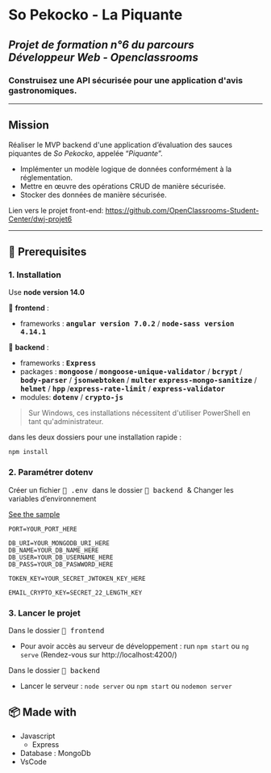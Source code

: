 # So Pekocko - La Piquante

## *Projet de formation n°6 du parcours Développeur Web - Openclassrooms*
### Construisez une API sécurisée pour une application d'avis gastronomiques.

-----------------

## Mission

Réaliser le MVP backend d'une application d’évaluation des sauces piquantes de *So Pekocko*, appelée “*Piquante*”.

* Implémenter un modèle logique de données conformément à la réglementation.
* Mettre en œuvre des opérations CRUD de manière sécurisée.
* Stocker des données de manière sécurisée.

Lien vers le projet front-end: https://github.com/OpenClassrooms-Student-Center/dwj-projet6

***

## :wrench: Prerequisites

### 1. Installation

Use **node version 14.0** 

:file_folder: **frontend** :

* frameworks : <kbd>**angular version 7.0.2**</kbd> / <kbd>**node-sass version 4.14.1**</kbd>


:file_folder: **backend** :

* frameworks :  <kbd>**Express**</kbd>
* packages : <kbd>**mongoose**</kbd> / <kbd>**mongoose-unique-validator**</kbd> / <kbd>**bcrypt**</kbd> / <kbd>**body-parser**</kbd> / <kbd>**jsonwebtoken**</kbd> / <kbd>**multer**</kbd> <kbd>**express-mongo-sanitize**</kbd> / <kbd>**helmet**</kbd> / <kbd>**hpp**</kbd> /<kbd>**express-rate-limit**</kbd> / <kbd>**express-validator**</kbd>
* modules: <kbd>**dotenv**</kbd> / <kbd>**crypto-js**</kbd>

> Sur Windows, ces installations nécessitent d'utiliser PowerShell en tant qu'administrateur.

dans les deux dossiers pour une installation rapide :
```
npm install
```

### 2. Paramétrer dotenv

Créer un fichier <kbd> :page_facing_up: .env </kbd> dans le dossier <kbd> :file_folder: backend </kbd> & Changer les variables d’environnement

[See the sample](/backend/.env_sample)

```
PORT=YOUR_PORT_HERE

DB_URI=YOUR_MONGODB_URI_HERE
DB_NAME=YOUR_DB_NAME_HERE
DB_USER=YOUR_DB_USERNAME_HERE
DB_PASS=YOUR_DB_PASWWORD_HERE

TOKEN_KEY=YOUR_SECRET_JWTOKEN_KEY_HERE

EMAIL_CRYPTO_KEY=SECRET_22_LENGTH_KEY
```

### 3. Lancer le projet

Dans le dossier <kbd> :file_folder: frontend </kbd>

- Pour avoir accès au serveur de développement : run `npm start` ou `ng serve` (Rendez-vous sur http://localhost:4200/)


Dans le dossier <kbd> :file_folder: backend </kbd>
- Lancer le serveur : `node server` ou `npm start` ou `nodemon server`

## :package: Made with

* Javascript 
    * Express
* Database : MongoDb
* VsCode


